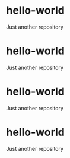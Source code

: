 # hello-world
Just another repository

# hello-world
Just another repository
# hello-world
Just another repository
# hello-world
Just another repository
